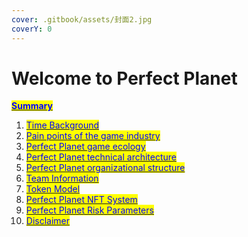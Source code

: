 ```yaml
---
cover: .gitbook/assets/封面2.jpg
coverY: 0
---
```


# Welcome to Perfect Planet

<mark style="color:blue;">****</mark>[<mark style="color:blue;">**Summary**</mark>](summary.md)<mark style="color:blue;">****</mark>

1. <mark style="color:blue;"></mark>[<mark style="color:blue;">Time Background</mark>](1.-time-background/)<mark style="color:blue;"></mark>
2. <mark style="color:blue;"></mark>[<mark style="color:blue;">Pain points of the game industry</mark>](2.-pain-points-of-the-game-industry/)<mark style="color:blue;"></mark>
3. <mark style="color:blue;"></mark>[<mark style="color:blue;">Perfect Planet game ecology</mark>](3.-perfect-planet-game-ecology/)<mark style="color:blue;"></mark>
4. [<mark style="color:blue;">Perfect Planet technical architecture</mark>](4.-perfect-planet-technical-architecture/)<mark style="color:blue;"></mark>
5. [<mark style="color:blue;">Perfect Planet organizational structure</mark>](5.-perfect-planet-organizational-structure/)<mark style="color:blue;"></mark>
6. [<mark style="color:blue;">Team Information</mark>](6.-team-information.md)<mark style="color:blue;"></mark>
7. [<mark style="color:blue;">Token Model</mark>](7.-token-model/)<mark style="color:blue;"></mark>
8. [<mark style="color:blue;">Perfect Planet NFT System</mark>](8.-perfect-planet-nft-system/)<mark style="color:blue;"></mark>
9. [<mark style="color:blue;">Perfect Planet Risk Parameters</mark>](9.-perfect-planet-risk-parameters.md)<mark style="color:blue;"></mark>
10. [<mark style="color:blue;">Disclaimer</mark>](10.-disclaimer.md)<mark style="color:blue;"></mark>




